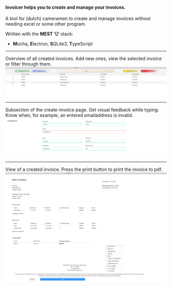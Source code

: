 #### Invoicer helps you to create and manage your invoices.

A tool for (dutch) cameramen to create and manage invoices without needing excel or some other program.

Written with the **MEST** 🐮 stack:
- **M**ocha, **E**lectron, **S**QLite3, **T**ypeScript 


---

Overview of all created invoices.
Add new ones, view the selected invoice or filter through them.
![Invoice overview example](./resources/images/invoices.png)

---

Subsection of the create-invoice page.
Get visual feedback while typing. Know when, for example, an entered emailaddress is invalid.
![Section of the create invoice page](./resources/images/invoice-subsection-example.png)

---

View of a created invoice.
Press the print button to print the invoice to pdf.
![View of an invoice](./resources/images/invoice-view-example.png)